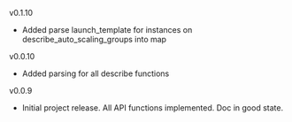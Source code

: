 v0.1.10
* Added parse launch_template for instances on describe_auto_scaling_groups into map

v0.0.10

* Added parsing for all describe functions

v0.0.9

* Initial project release. All API functions implemented. Doc in good state.